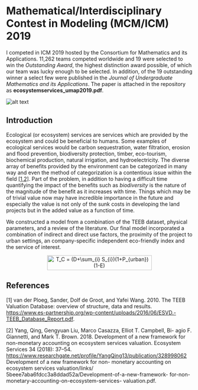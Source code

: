 # Mathematical/Interdisciplinary Contest in Modeling (MCM/ICM) 2019

I competed in ICM 2019 hosted by the Consortium for Mathematics and its Applications. 11,262 teams competed worldwide and 19 were selected to win the *Outstanding Award*, the highest distinction award possible, of which our team was lucky enough to be selected. In addition, of the 19 outstanding winner a select few were published in the *Journal of Undergraduate Mathematics and its Applications*. The paper is attached in the repository as **ecosystemservices_umap2019.pdf**.


![alt text](https://github.com/isaranwrap/ICM2019/blob/master/resource_breakdown.png)


## Introduction

Ecological (or ecosystem) services are services which are provided by the ecosystem and could be beneficial to humans. Some examples of ecological services would be carbon sequestration, water filtration, erosion and flood prevention, biodiversity protection, timber, eco-tourism, biochemical production, natural irrigation, and hydroelectricity. The diverse array of benefits provided by the environment can be categorized in many way and even the method of categorization is a contentious issue within the field [[1,2]](#1,2). Part of the problem, in addition to having a difficult time quantifying the impact of the benefits such as *biodiversity* is the nature of the magnitude of the benefit as it increases with time. Things which may be of trivial value now may have incredible importance in the future and especially the value is not only of the sunk costs in developing the land projects but in the added value as a function of time. 

We constructed a model from a combination of the TEEB dataset, physical parameters, and a review of the literature. Our final model incorporated a combination of indirect and direct use factors, the proximity of the project to urban settings, an company-specific independent eco-friendly index and the service of interest. 


<div style="text-align:center">
<img src="http://www.sciweavers.org/tex2img.php?eq=T_C%20%3D%20%28D%2B%5Csum_%7Bi%7D%20S_%7Bi%7D%29%281%2BP_%7Burban%7D%29%281-E%29&bc=White&fc=Black&im=jpg&fs=12&ff=arev&edit=0" align="center" border="0" alt="T_C = (D+\sum_{i} S_{i})(1+P_{urban})(1-E)" width="283" height="40" />
</div>

## References
<a id="1"> [1] </a> 
van der Ploeg, Sander, Dolf de Groot, and Yafei Wang. 2010. 
The TEEB Valuation Database: overview of structure, data and results. https://www.es-partnership.org/wp-content/uploads/2016/06/ESVD.-TEEB_Database_Report.pdf.

<a id="2"> [2] </a>
Yang, Qing, Gengyuan Liu, Marco Casazza, Elliot T. Campbell, Bi- agio F. Giannetti, and Mark T. Brown. 2018. 
Development of a new framework for non-monetary accounting on ecosystem services valuation. 
Ecosystem Services 34 (2018): 37–54. 
https://www.researchgate.net/profile/YangQing13/publication/328998062 
Development of a new framework for non-
monetary accounting on ecosystem services valuation/links/ 5beee7aba6fdcc3a8ddad52a/Development-of-a-new-framework- for-non-monetary-accounting-on-ecosystem-services- valuation.pdf.
